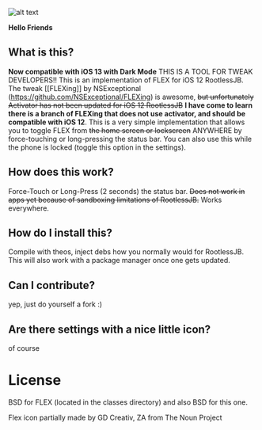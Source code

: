 ![alt text](https://github.com/ShyamLad/Flex12/blob/master/flex12prefs/Resources/FLEX12_git.png "Flex12")

**Hello Friends**

## What is this?


**Now compatible with iOS 13 with Dark Mode**
THIS IS A TOOL FOR TWEAK DEVELOPERS!! This is an implementation of FLEX for iOS 12 RootlessJB. The tweak [[FLEXing]] by NSExceptional (https://github.com/NSExceptional/FLEXing) is awesome, ~~but unfortunately Activator has not been updated for iOS 12 RootlessJB~~ **I have come to learn there is a branch of FLEXing that does not use activator, and should be compatible with iOS 12**. This is a very simple implementation that allows you to toggle FLEX from ~~the home screen or lockscreen~~ ANYWHERE by force-touching or long-pressing the status bar. You can also use this while the phone is locked (toggle this option in the settings).

## How does this work?

Force-Touch or Long-Press (2 seconds) the status bar. ~~Does not work in apps yet because of sandboxing limitations of RootlessJB.~~ Works everywhere. 

## How do I install this?

Compile with theos, inject debs how you normally would for RootlessJB. This will also work with a package manager once one gets updated.

## Can I contribute?

yep, just do yourself a fork :)

## Are there settings with a nice little icon?

of course


# License

BSD for FLEX (located in the classes directory) and also BSD for this one.


Flex icon partially made by GD Creativ, ZA from The Noun Project
